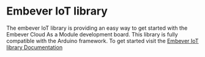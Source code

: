 # Embever IoT library

The embever IoT library is providing an easy way to get started with the Embever Cloud As a Module development board. This library is fully compatible with the Arduino framework. To get started visit the [Embever IoT library Documentation](https://embever-public.gitlab.io/embever-iot-library/getting_started.html)

